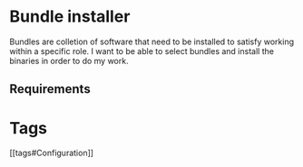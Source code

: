 
# Bundle installer

Bundles are colletion of software that need to be installed to satisfy working within a specific role.
I want to be able to select bundles and install the binaries in order to do my work.

## Requirements

# Tags

[[tags#Configuration]]

